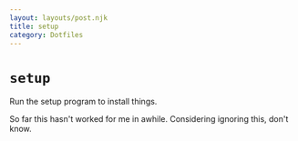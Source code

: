 ```yaml
---
layout: layouts/post.njk
title: setup
category: Dotfiles
---
```


# `setup`

Run the setup program to install things.

So far this hasn't worked for me in awhile. Considering ignoring this, don't know.